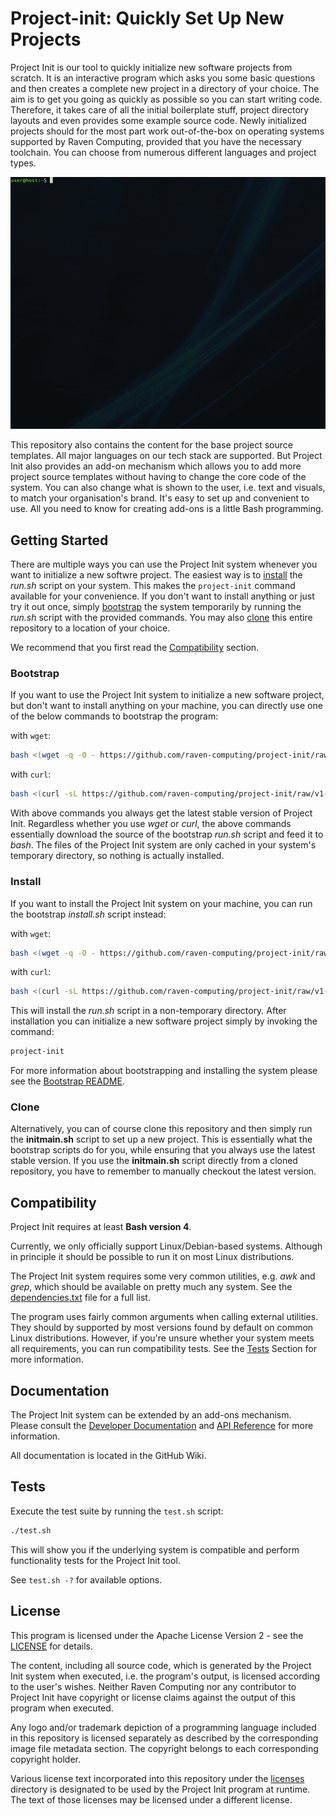 # Project-init: Quickly Set Up New Projects

Project Init is our tool to quickly initialize new software projects from scratch. It is an interactive program which asks you some basic questions and then creates a complete new project in a directory of your choice. The aim is to get you going as quickly as possible so you can start writing code. Therefore, it takes care of all the initial boilerplate stuff, project directory layouts and even provides some example source code. Newly initialized projects should for the most part work out-of-the-box on operating systems supported by Raven Computing, provided that you have the necessary toolchain. You can choose from numerous different languages and project types.

![Example Usage](docs/example_usage.gif)

This repository also contains the content for the base project source templates. All major languages on our tech stack are supported. But Project Init also provides an add-on mechanism which allows you to add more project source templates without having to change the core code of the system. You can also change what is shown to the user, i.e. text and visuals, to match your organisation's brand. It's easy to set up and convenient to use. All you need to know for creating add-ons is a little Bash programming.

## Getting Started

There are multiple ways you can use the Project Init system whenever you want to initialize a new softwre project. The easiest way is to [install](#install) the *run.sh* script on your system. This makes the ```project-init``` command available for your convenience. If you don't want to install anything or just try it out once, simply [bootstrap](#bootstrap) the system temporarily by running the *run.sh* script with the provided commands. You may also [clone](#clone) this entire repository to a location of your choice.

We recommend that you first read the [Compatibility](#compatibility) section.

### Bootstrap

If you want to use the Project Init system to initialize a new software project, but don't want to install anything on your machine, you can directly use one of the below commands to bootstrap the program:

with ```wget```:
```bash
bash <(wget -q -O - https://github.com/raven-computing/project-init/raw/v1-latest/bootstrap/run.sh)
```

with ```curl```:
```bash
bash <(curl -sL https://github.com/raven-computing/project-init/raw/v1-latest/bootstrap/run.sh)
```

With above commands you always get the latest stable version of Project Init. Regardless whether you use *wget* or *curl*, the above commands essentially download the source of the bootstrap *run.sh* script and feed it to *bash*. The files of the Project Init system are only cached in your system's temporary directory, so nothing is actually installed.

### Install

If you want to install the Project Init system on your machine, you can run the bootstrap *install.sh* script instead:

with ```wget```:
```bash
bash <(wget -q -O - https://github.com/raven-computing/project-init/raw/v1-latest/bootstrap/install.sh)
```

with ```curl```:
```bash
bash <(curl -sL https://github.com/raven-computing/project-init/raw/v1-latest/bootstrap/install.sh)
```

This will install the *run.sh* script in a non-temporary directory. After installation you can initialize a new software project simply by invoking the command:

```bash
project-init
```

For more information about bootstrapping and installing the system please see the [Bootstrap README](bootstrap/README.md).

### Clone

Alternatively, you can of course clone this repository and then simply run the **initmain.sh** script to set up a new project. This is essentially what the bootstrap scripts do for you, while ensuring that you always use the latest stable version. If you use the **initmain.sh** script directly from a cloned repository, you have to remember to manually checkout the latest version.


## Compatibility

Project Init requires at least **Bash version 4**.

Currently, we only officially support Linux/Debian-based systems. Although in principle it should be possible to run it on most Linux distributions.

The Project Init system requires some very common utilities, e.g. *awk* and *grep*, which should be available on pretty much any system. See the [dependencies.txt](dependencies.txt) file for a full list.

The program uses fairly common arguments when calling external utilities. They should by supported by most versions found by default on common Linux distributions. However, if you're unsure whether your system meets all requirements, you can run compatibility tests. See the [Tests](#tests) Section for more information.

## Documentation

The Project Init system can be extended by an add-ons mechanism.  
Please consult the [Developer Documentation](https://github.com/raven-computing/project-init/wiki) and [API Reference](https://github.com/raven-computing/project-init/wiki/API-Reference) for more information.

All documentation is located in the GitHub Wiki.

## Tests

Execute the test suite by running the ```test.sh``` script:
```bash
./test.sh
```

This will show you if the underlying system is compatible and perform functionality tests for the Project Init tool.

See ```test.sh -?``` for available options.

## License

This program is licensed under the Apache License Version 2 - see the [LICENSE](LICENSE) for details.

The content, including all source code, which is generated by the Project Init system when executed, i.e. the program's output, is licensed according to the user's wishes. Neither Raven Computing nor any contributor to Project Init have copyright or license claims against the output of this program when executed.

Any logo and/or trademark depiction of a programming language included in this repository is licensed separately as described by the corresponding image file metadata section. The copyright belongs to each corresponding copyright holder.

Various license text incorporated into this repository under the [licenses](licenses) directory is designated to be used by the Project Init program at runtime. The text of those licenses may be licensed under a different license.
